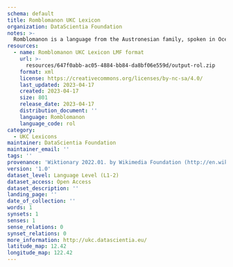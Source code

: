 ```yaml
---
schema: default
title: Romblomanon UKC Lexicon
organization: DataScientia Foundation
notes: >-
  Romblomanon is a language from the Austronesian family, spoken in Oceania. The UKC Lexicon of Romblomanon is represented as a lexico-semantic network. It consists of words, word senses, synsets, as well as sense-level and synset-level relationships.
resources:
  - name: Romblomanon UKC Lexicon LMF format
    url: >-
      resources/647f0abb-ac05-4884-bb84-da8bf06e559d/output-rol.zip
    format: xml
    license: https://creativecommons.org/licenses/by-nc-sa/4.0/
    last_updated: 2023-04-17
    created: 2023-04-17
    size: 801
    release_date: 2023-04-17
    distribution_document: ''
    language: Romblomanon
    language_code: rol
category:
  - UKC Lexicons
maintainer: DataScientia Foundation
maintainer_email: ''
tags: ''
provenance: 'Wiktionary 2022.01. by Wikimedia Foundation (http://en.wiktionary.org); Princeton WordNet 2.1 by Princeton University (https://wordnet.princeton.edu)'
version: '1.0'
dataset_level: Language Level (L1-2)
dataset_access: Open Access
dataset_description: ''
landing_page: ''
date_of_collection: ''
words: 1
synsets: 1
senses: 1
sense_relations: 0
synset_relations: 0
more_information: http://ukc.datascientia.eu/
latitude_map: 12.42
longitude_map: 122.42
---
```

